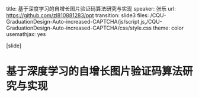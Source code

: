 title: 基于深度学习的自增长图片验证码算法研究与实现
speaker: 张乐
url: https://github.com/zl810881283/ppt
transition: slide3
files: /CQU-GraduationDesign-Auto-increased-CAPTCHA/js/script.js,/CQU-GraduationDesign-Auto-increased-CAPTCHA/css/style.css
theme: color
usemathjax: yes

[slide]
# 基于深度学习的自增长图片验证码算法研究与实现